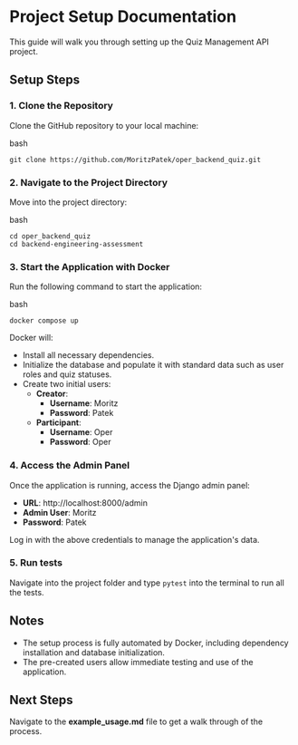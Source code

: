 # Project Setup Documentation

This guide will walk you through setting up the Quiz Management API project.

## Setup Steps

### 1. Clone the Repository

Clone the GitHub repository to your local machine:

bash
```
git clone https://github.com/MoritzPatek/oper_backend_quiz.git
```

### 2. Navigate to the Project Directory

Move into the project directory:

bash
```
cd oper_backend_quiz
cd backend-engineering-assessment
```
### 3. Start the Application with Docker

Run the following command to start the application:

bash
```
docker compose up
```
Docker will:

- Install all necessary dependencies.
- Initialize the database and populate it with standard data such as user roles and quiz statuses.
- Create two initial users:
  - **Creator**: 
    - **Username**: Moritz
    - **Password**: Patek
  - **Participant**:
    - **Username**: Oper
    - **Password**: Oper

### 4. Access the Admin Panel

Once the application is running, access the Django admin panel:

- **URL**: http://localhost:8000/admin
- **Admin User**: Moritz
- **Password**: Patek

Log in with the above credentials to manage the application's data.


### 5. Run tests

Navigate into the project folder and type `pytest` into the terminal to run all the tests. 
## Notes

- The setup process is fully automated by Docker, including dependency installation and database initialization.
- The pre-created users allow immediate testing and use of the application.

## Next Steps

Navigate to the **example_usage.md** file to get a walk through of the process.
